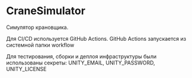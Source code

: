 # CraneSimulator
Симулятор крановщика.

Для CI/CD используется GitHub Actions. 
GitHub Actions запускается из системной папки workflow

Для тестирования, сборки и деплоя инфраструктуры были использованы секреты:
UNITY_EMAIL, UNITY_PASSWORD, UNITY_LICENSE

